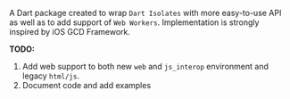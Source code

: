 A Dart package created to wrap `Dart Isolates` with more easy-to-use API as well as to add support of `Web Workers`. Implementation is strongly inspired by iOS GCD Framework.

**TODO:**

1) Add web support to both new `web` and `js_interop` environment and legacy `html/js`.
2) Document code and add examples
